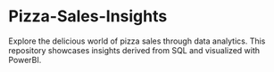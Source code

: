 # Pizza-Sales-Insights
 Explore the delicious world of pizza sales through data analytics. This repository showcases insights derived from SQL and visualized with PowerBI.
